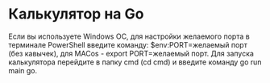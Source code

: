 # Калькулятор на Go

Если вы используете Windows OC, для настройки желаемого порта в терминале PowerShell введите команду: $env:PORT=желаемый порт (без кавычек), для MACos - export PORT=желаемый порт. Для запуска калькулятора перейдите в папку cmd (cd cmd) и введите команду go run main go.
